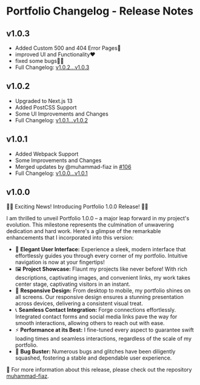 # Portfolio Changelog - Release Notes

## v1.0.3
- Added Custom 500 and 404 Error Pages👻
- improved UI and Functionality❤️
- fixed some bugs✌🏻
- Full Changelog: [v1.0.2...v1.0.3](https://github.com/muhammad-fiaz/portfolio/compare/v1.0.2...v1.0.3)

## v1.0.2
- Upgraded to Next.js 13
- Added PostCSS Support
- Some UI Improvements and Changes
- Full Changelog: [v1.0.1...v1.0.2](https://github.com/muhammad-fiaz/portfolio/compare/v1.0.1...v1.0.2)

## v1.0.1

- Added Webpack Support
- Some Improvements and Changes
- Merged updates by @muhammad-fiaz in [#106](https://github.com/muhammad-fiaz/portfolio/pull/106)
- Full Changelog: [v1.0.0...v1.0.1](https://github.com/muhammad-fiaz/portfolio/compare/v1.0.0...v1.0.1)

## v1.0.0

🚀🎉 Exciting News! Introducing Portfolio 1.0.0 Release! 🎉🚀

I am thrilled to unveil Portfolio 1.0.0 – a major leap forward in my project's evolution. This milestone represents the culmination of unwavering dedication and hard work. Here's a glimpse of the remarkable enhancements that I incorporated into this version:

- 🌟 **Elegant User Interface:** Experience a sleek, modern interface that effortlessly guides you through every corner of my portfolio. Intuitive navigation is now at your fingertips!
- 🖼️ **Project Showcase:** Flaunt my projects like never before! With rich descriptions, captivating images, and convenient links, my work takes center stage, captivating visitors in an instant.
- 📱 **Responsive Design:** From desktop to mobile, my portfolio shines on all screens. Our responsive design ensures a stunning presentation across devices, delivering a consistent visual treat.
- 📞 **Seamless Contact Integration:** Forge connections effortlessly. Integrated contact forms and social media links pave the way for smooth interactions, allowing others to reach out with ease.
- ⚡ **Performance at its Best:** I fine-tuned every aspect to guarantee swift loading times and seamless interactions, regardless of the scale of my portfolio.
- 🐞 **Bug Buster:** Numerous bugs and glitches have been diligently squashed, fostering a stable and dependable user experience.

👻 For more information about this release, please check out the repository [muhammad-fiaz](https://github.com/muhammad-fiaz/portfolio).

